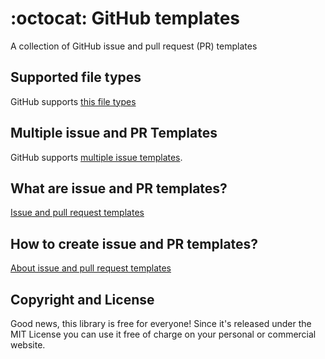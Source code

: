 # :octocat: GitHub templates
A collection of GitHub issue and pull request (PR) templates

## Supported file types
GitHub supports [this file types](https://docs.github.com/en/communities/setting-up-your-project-for-healthy-contributions/creating-a-default-community-health-file#supported-file-types)

## Multiple issue and PR Templates
GitHub supports [multiple issue templates](https://help.github.com/articles/about-issue-and-pull-request-templates/).

## What are issue and PR templates?
[Issue and pull request templates](https://blog.github.com/2016-02-17-issue-and-pull-request-templates/)

## How to create issue and PR templates?
[About issue and pull request templates](https://help.github.com/en/github/building-a-strong-community/about-issue-and-pull-request-templates)

## Copyright and License

Good news, this library is free for everyone! Since it's released under the MIT License you can use it free of charge on your personal or commercial website.

